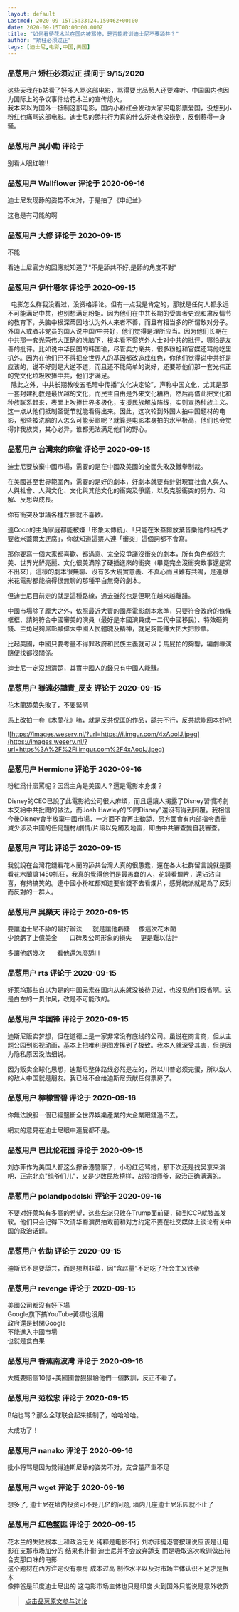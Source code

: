 ```yaml
---
layout: default
Lastmod: 2020-09-15T15:33:24.150462+00:00
date: 2020-09-15T00:00:00.000Z
title: "如何看待花木兰在国内被骂惨，是否能教训迪士尼不要舔共？"
author: "矫枉必须过正"
tags: [迪士尼,电影,中国,美国]
---
```



### 品葱用户 **矫枉必须过正** 提问于 9/15/2020
    
这些天我在b站看了好多人骂这部电影，骂得要比品葱人还要难听。中国国内也因为国际上的争议事件给花木兰的宣传熄火。  
我本来以为国外一抵制这部电影，国内小粉红会发动大家买电影票爱国，没想到小粉红也痛骂这部电影。迪士尼的舔共行为真的什么好处也没捞到，反倒惹得一身骚。
    
                

### 品葱用户 **吳小勳** 评论于 
        
别看人眼红嘛!!
        
                

### 品葱用户 **Wallflower** 评论于 2020-09-16
        
迪士尼发现舔的姿势不太对，于是拍了《申纪兰》  
  
这也是有可能的啊
        
                

### 品葱用户 **大修** 评论于 2020-09-15
        
不能  
  
看迪士尼官方的回應就知道了"不是舔共不好,是舔的角度不對"
        
                

### 品葱用户 **伊什塔尔** 评论于 2020-09-15
        
  电影怎么样我没看过，没资格评论。但有一点我是肯定的，那就是任何人都永远不可能满足中共，也别想满足粉蛆。因为他们在中共长期的受害者史观和肃反情节的教育下，头脑中根深蒂固地认为外人来者不善，而且有相当多的所谓敌对分子。外国人或者非党员的国人说中国/中共好，他们觉得是理所应当。因为他们长期在中共那一套光荣伟大正确的洗脑下，根本看不惯党外人士对中共的批评，哪怕是友善的批评。比如说中华民国的韩国瑜，尽管卖力亲共，很多粉蛆和官媒还骂他吃里扒外。因为在他们巴不得把全世界人的基因都改造成红色，你他们觉得说中共好是应该的，说不好则是大逆不道，而且还不能简单的说好，还要照他们那一套光伟正的党文化垃圾吹捧中共，他们才满足。  
  除此之外，中共长期教唆五毛暗中传播“文化决定论”，声称中国文化，尤其是那一套封建礼教是最优越的文化，而民主自由是外来文化糟粕，然后再借此把文化和种族联系起来，表面上吹捧世界多极化，支援民族解放阵线，实则宣扬种族主义。这一点从他们抵制圣诞节就能看得出来。因此，这次轮到外国人拍中国题材的电影，那些被洗脑的人怎么可能买账呢？就算是电影本身拍的水平极高，他们也会觉得非我族类，其心必异。谁都无法满足他们的野心。
        
                

### 品葱用户 **台灣來的麻雀** 评论于 2020-09-15
        
迪士尼要放棄中國市場，需要的是在中國及美國的全面失敗及鐵拳制裁。  
  
在美國甚至世界範圍內，需要的是好的劇本，好劇本就要有針對現實社會人與人、人與社會、人與文化、文化與其他文化的衝突及爭議，以及克服衝突的努力、和解、反思與成長。  
  
你有衝突及爭議各種左膠就不喜歡。  
  
連Coco的主角家庭都能被嫌「形象太傳統」、「只能在米蓋爾放棄音樂他的祖先才要救米蓋爾太迂腐」，你就知道這票人連「衝突」這個詞都不會寫。  
  
那你要寫一個大家都喜歡、都滿意、完全沒爭議沒衝突的劇本，所有角色都很完美、世界光鮮亮麗、文化很美滿除了硬插進來的衝突（畢竟完全沒衝突故事還是寫不出來），這樣的劇本很無聊、沒有多大現實意義、不真心而且難有共鳴，是連爆米花電影都能搞得很無聊的那種平白無奇的劇本。  
  
但迪士尼目前走的就是這種路線，過去雖然也是但現在越來越離譜。  
  
中國市場除了龐大之外，依照最近大賣的國產電影劇本水準，只要符合政府的條條框框、請夠符合中國審美的演員（最好是本國演員或一二代中國移民）、特效砸夠錢、主角足夠屌彰顯偉大中國人民體魄及精神，就足夠能賺大把大把鈔票。  
  
比起美國，中國只要考量不得罪政府和民族主義就可以；馬屁拍的夠響，編劇導演隨便找都沒關係。  
  
迪士尼一定沒想清楚，其實中國人的錢只有中國人能賺。
        
                

### 品葱用户 **雖遠必譴責_反支** 评论于 2020-09-15
        
花木蘭舔菊失敗了，不要緊啊  
  
馬上改拍一套《木蘭花》嘛，就是反共倪匡的作品，舔共不行，反共總能回本好吧  
  
![https://images.weserv.nl/?url=https://i.imgur.com/4xAooIJ.jpeg](https://images.weserv.nl/?url=https%3A%2F%2Fi.imgur.com%2F4xAooIJ.jpeg)
        
                

### 品葱用户 **Hermione** 评论于 2020-09-16
        
粉紅爲什麽罵呢？因爲主角是美國人？還是電影本身爛？  
  
Disney的CEO已說了此電影給公司很大麻煩，而且還讓人揭露了Disney習慣將劇本交給中共批閲的做法，而Josh Hawley的"9問Disney"還沒有得到囘覆。我相信今後Disney會半放棄中國市場，一方面不會再主動舔，另方面會有内部指令盡量減少涉及中國的任何題材/劇情/片段以免觸及地雷，即由中共審查變自我審查。
        
                

### 品葱用户 **可比** 评论于 2020-09-15
        
我就說在台灣花錢看花木蘭的舔共台灣人真的很愚蠢，還在各大社群留言說就是要看花木蘭讓1450抓狂，我真的覺得他們是最愚蠢的人，花錢看爛片，還沾沾自喜，有夠搞笑的。連中國小粉紅都知道要省錢不去看爛片，感覺統派就是為了反對而反對的一群人。
        
                

### 品葱用户 **吳樂天** 评论于 2020-09-15
        
要讓迪士尼不舔的最好辦法      就是讓他虧錢     像這次花木蘭  
少說虧了上億美金       口碑及公司形象的損失     更是難以估計  
  
多讓他虧幾次       看他還怎麼舔!!!
        
                

### 品葱用户 **rts** 评论于 2020-09-15
        
好莱坞那些自以为是的中国元素在国内从来就没被待见过，也没见他们反省啊。这是白左的一贯作风，改是不可能改的。
        
                

### 品葱用户 **华国锋** 评论于 2020-09-15
        
迪斯尼贩卖梦想，但在道德上是一家非常没有底线的公司。虽说在商言商，但从主题公园到影视动画，基本上把唯利是图发挥到了极致。我本人就深受其害，但是因为隐私原因没法细说。  
  
因为贩卖全球化思想，迪斯尼整体路线必然是左的，所以川普必须完蛋，所以敌人的敌人中国就是朋友。我已经不会给迪斯尼贡献任何票房了。
        
                

### 品葱用户 **檸檬雪碧** 评论于 2020-09-16
        
你無法說服一個已經壟斷全世界娛樂產業的大企業跟錢過不去。  
  
網友的意見在迪士尼眼中連屁都不是。
        
                

### 品葱用户 **巴比伦花园** 评论于 2020-09-15
        
刘亦菲作为美国人都这么撑香港警察了，小粉红还骂她，那下次还是找吴京来演吧，正宗北京"纯爷们儿"，又是少数民族榜样，战狼祖师爷，政治正确满满的。
        
                

### 品葱用户 **polandpodolski** 评论于 2020-09-16
        
不要对好莱坞有多高的希望，这些左派只敢在Trump面前硬，碰到CCP就膝盖发软。他们只会记得下次请华裔演员拍戏前和对方约定不要在社交媒体上谈论有关中国的政治话题。
        
                

### 品葱用户 **佐助** 评论于 2020-09-15
        
迪斯尼不是要舔共，而是想割韭菜，因“含赵量”不足吃了社会主义铁拳
        
                

### 品葱用户 **revenge** 评论于 2020-09-15
        
美國公司都沒有好下場  
Google旗下搞YouTube黃標也沒用  
政府還是封閉Google  
不能進入中國市場  
也就是食白果
        
                

### 品葱用户 **香蕉南波灣** 评论于 2020-09-16
        
大概要賠個10億+美國國會狠狠給他們一個教訓，反正不看了。
        
                

### 品葱用户 **范松忠** 评论于 2020-09-15
        
B站也骂？那么全球联合起来抵制了，哈哈哈哈。  
  
太成功了！
        
                

### 品葱用户 **nanako** 评论于 2020-09-16
        
批小将骂是因为觉得迪斯尼舔的姿势不对，支含量严重不足
        
                

### 品葱用户 **wget** 评论于 2020-09-16
        
想多了, 迪士尼在墙内投资可不是几亿的问题, 墙内几座迪士尼乐园就不止了
        
                

### 品葱用户 **红色鳖匪** 评论于 2020-09-15
        
花木兰的失败根本上和政治无关 纯粹是电影不行 刘亦菲挺港警按理说应该是让电影在支那市场加分的 结果也扑街 迪士尼并不会放弃舔支 而是吸取这次教训做出符合支那口味的电影   
这个题材在西方注定没有票房 成本过高 制作水平以及对市场主体认识不足才是根本   
像摔爸是印度迪士尼出的 这电影市场主体也只是印度 火到国外只能说是意外收货
        
                





> [点击品葱原文参与讨论](https://pincong.rocks/question/31022)


